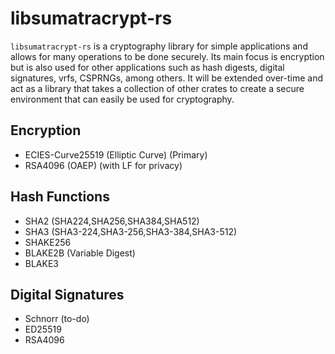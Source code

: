 # libsumatracrypt-rs

`libsumatracrypt-rs` is a cryptography library for simple applications and allows for many operations to be done securely. Its main focus is encryption but is also used for other applications such as hash digests, digital signatures, vrfs, CSPRNGs, among others. It will be extended over-time and act as a library that takes a collection of other crates to create a secure environment that can easily be used for cryptography.

## Encryption

* ECIES-Curve25519 (Elliptic Curve) (Primary)
* RSA4096 (OAEP) (with LF for privacy)

## Hash Functions

* SHA2 (SHA224,SHA256,SHA384,SHA512)
* SHA3 (SHA3-224,SHA3-256,SHA3-384,SHA3-512)
* SHAKE256
* BLAKE2B (Variable Digest)
* BLAKE3

## Digital Signatures

* Schnorr (to-do)
* ED25519
* RSA4096
